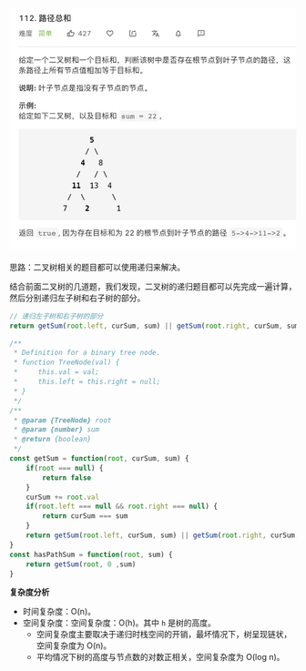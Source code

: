 ![](../images/lc112.png)

思路：二叉树相关的题目都可以使用递归来解决。

结合前面二叉树的几道题，我们发现，二叉树的递归题目都可以先完成一遍计算，然后分别递归左子树和右子树的部分。

```javascript
// 递归左子树和右子树的部分
return getSum(root.left, curSum, sum) || getSum(root.right, curSum, sum)
```



```javascript
/**
 * Definition for a binary tree node.
 * function TreeNode(val) {
 *     this.val = val;
 *     this.left = this.right = null;
 * }
 */
/**
 * @param {TreeNode} root
 * @param {number} sum
 * @return {boolean}
 */
const getSum = function(root, curSum, sum) {
    if(root === null) {
        return false
    }
    curSum += root.val
    if(root.left === null && root.right === null) {
        return curSum === sum
    }
    return getSum(root.left, curSum, sum) || getSum(root.right, curSum, sum)
}
const hasPathSum = function(root, sum) {
    return getSum(root, 0 ,sum)
}
```

**复杂度分析**

- 时间复杂度：O(n)。
- 空间复杂度：空间复杂度：O(h)。其中 `h` 是树的高度。
  - 空间复杂度主要取决于递归时栈空间的开销，最坏情况下，树呈现链状，空间复杂度为 O(n)。
  - 平均情况下树的高度与节点数的对数正相关，空间复杂度为 O(log n)。
